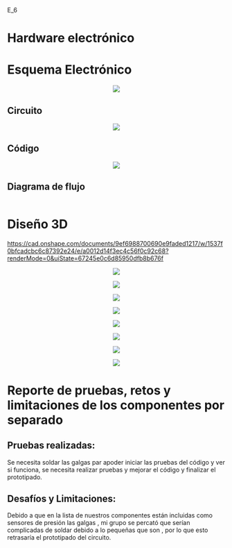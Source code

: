E_6
# Hardware electrónico

# Esquema Electrónico 
<p align="center"> <img src=https://github.com/user-attachments/assets/0227112a-b84d-4761-8024-6c0e4fa40800> </p>

## Circuito
<p align="center"> <img src=https://github.com/user-attachments/assets/3f8d6f9a-0bcd-4106-97f7-5c8c6ed97816> </p>

## Código
<p align="center"> <img src=https://github.com/user-attachments/assets/00c937e1-626e-4e85-912b-c942d1c38d92> </p>

## Diagrama de flujo 

<p align="center"> <img src=> </p>

# Diseño 3D
https://cad.onshape.com/documents/9ef6988700690e9faded1217/w/1537f0bfcadcbc6c87392e24/e/a0012d14f3ec4c56f0c92c68?renderMode=0&uiState=67245e0c6d85950dfb8b676f

<p align="center"> <img src=https://github.com/user-attachments/assets/d5e543e1-aee2-4172-84ae-00bcb97fab42> </p>

<p align="center"> <img src=https://github.com/user-attachments/assets/8f7e6641-73e4-4eef-b88c-429a6a7e6dd5> </p>

<p align="center"> <img src=https://github.com/user-attachments/assets/5206b876-70f8-491c-afc0-52dda2f9b391> </p>

<p align="center"> <img src=https://github.com/user-attachments/assets/839767d4-9dab-42f4-aaba-8396b66f54fe> </p>

<p align="center"> <img src=https://github.com/user-attachments/assets/c69ad292-7f71-48f1-ac80-c0a139add84b> </p>

<p align="center"> <img src=https://github.com/user-attachments/assets/e6d1fae9-3b82-453b-9f17-0fe9dfbcb9e3> </p>
<p align="center"> <img src=https://github.com/user-attachments/assets/6104d379-23ba-4da6-85dd-8ac2e6f63987> </p>
<p align="center"> <img src=https://github.com/user-attachments/assets/806ecba7-4403-43f3-8cbe-794110f79253> </p>


# Reporte de pruebas, retos y limitaciones de los componentes por separado
## Pruebas realizadas:
Se necesita soldar las galgas par apoder iniciar las pruebas del código y ver si funciona, se necesita realizar pruebas y mejorar el código y finalizar el prototipado.


## Desafíos y Limitaciones:
Debido a que en la lista de nuestros componentes están incluidas como sensores de presión las galgas , mi grupo se percató que serían complicadas de soldar debido a lo pequeñas que son , por lo que esto retrasaría el prototipado del circuito.
